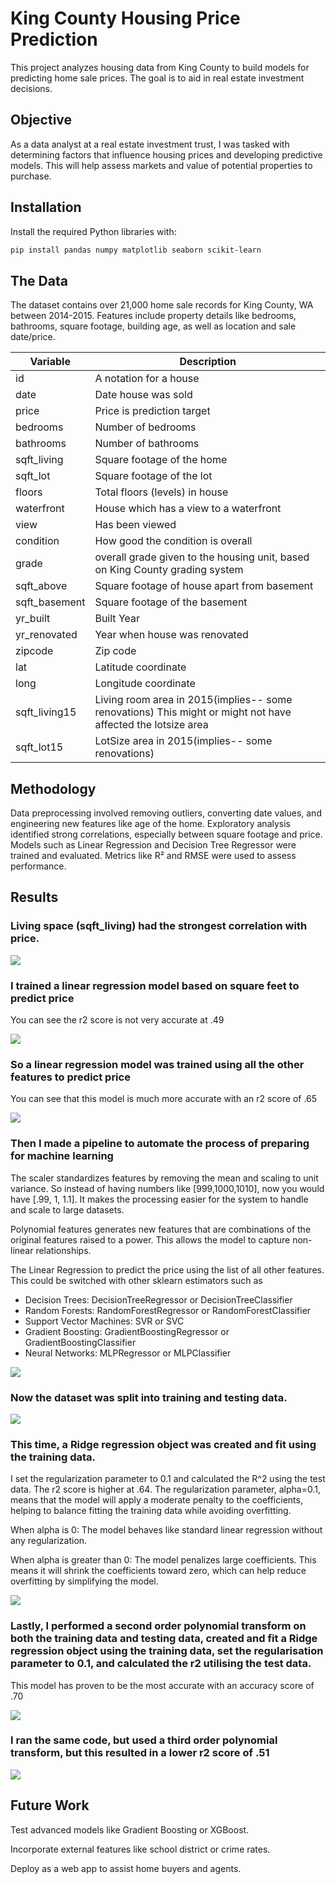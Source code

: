 # King County Housing Price Prediction
This project analyzes housing data from King County to build models for predicting home sale prices. The goal is to aid in real estate investment decisions. 

## Objective
As a data analyst at a real estate investment trust, I was tasked with determining factors that influence housing prices and developing predictive models. This will help assess markets and value of potential properties to purchase.

## Installation
Install the required Python libraries with:

```bash
pip install pandas numpy matplotlib seaborn scikit-learn
```

## The Data
The dataset contains over 21,000 home sale records for King County, WA between 2014-2015. Features include property details like bedrooms, bathrooms, square footage, building age, as well as location and sale date/price.

| Variable      | Description                                                                                                 |
| ------------- | ----------------------------------------------------------------------------------------------------------- |
| id            | A notation for a house                                                                                      |
| date          | Date house was sold                                                                                         |
| price         | Price is prediction target                                                                                  |
| bedrooms      | Number of bedrooms                                                                                          |
| bathrooms     | Number of bathrooms                                                                                         |
| sqft_living   | Square footage of the home                                                                                  |
| sqft_lot      | Square footage of the lot                                                                                   |
| floors        | Total floors (levels) in house                                                                              |
| waterfront    | House which has a view to a waterfront                                                                      |
| view          | Has been viewed                                                                                             |
| condition     | How good the condition is overall                                                                           |
| grade         | overall grade given to the housing unit, based on King County grading system                                |
| sqft_above    | Square footage of house apart from basement                                                                 |
| sqft_basement | Square footage of the basement                                                                              |
| yr_built      | Built Year                                                                                                  |
| yr_renovated  | Year when house was renovated                                                                               |
| zipcode       | Zip code                                                                                                    |
| lat           | Latitude coordinate                                                                                         |
| long          | Longitude coordinate                                                                                        |
| sqft_living15 | Living room area in 2015(implies-- some renovations) This might or might not have affected the lotsize area |
| sqft_lot15    | LotSize area in 2015(implies-- some renovations)       

## Methodology
Data preprocessing involved removing outliers, converting date values, and engineering new features like age of the home. Exploratory analysis identified strong correlations, especially between square footage and price. Models such as Linear Regression and Decision Tree Regressor were trained and evaluated. Metrics like R² and RMSE were used to assess performance.

## Results
### Living space (sqft_living) had the strongest correlation with price.

![](images/results-correlation-to-price-sorted.png)

### I trained a linear regression model based on square feet to predict price
You can see the r2 score is not very accurate at .49

![](images/results-linear-prediction-model-using-sqft.png)

### So a linear regression model was trained using all the other features to predict price
You can see that this model is much more accurate with an r2 score of .65

![](images/results-linear-prediction-model-using-all-features.png)

### Then I made a pipeline to automate the process of preparing for machine learning
The scaler standardizes features by removing the mean and scaling to unit variance. So instead of having numbers like [999,1000,1010], now you would have [.99, 1, 1.1]. It makes the processing easier for the system to handle and scale to large datasets.

Polynomial features generates new features that are combinations of the original features raised to a power. This allows the model to capture non-linear relationships.

The Linear Regression to predict the price using the list of all other features. This could be switched with other sklearn estimators such as
- Decision Trees: DecisionTreeRegressor or DecisionTreeClassifier
- Random Forests: RandomForestRegressor or RandomForestClassifier
- Support Vector Machines: SVR or SVC
- Gradient Boosting: GradientBoostingRegressor or GradientBoostingClassifier
- Neural Networks: MLPRegressor or MLPClassifier

  
![](images/results-pipeline-to-scale-addpolynomialfeatures-dolinearregression.png)

### Now the dataset was split into training and testing data. 

![](images/results-splitdataset.png)

### This time, a Ridge regression object was created and fit using the training data. 
I set the regularization parameter to 0.1 and calculated the R^2 using the test data. The r2 score is higher at .64. 
The regularization parameter, alpha=0.1, means that the model will apply a moderate penalty to the coefficients, helping to balance fitting the training data while avoiding overfitting.

When alpha is 0: The model behaves like standard linear regression without any regularization.

When alpha is greater than 0: The model penalizes large coefficients. This means it will shrink the coefficients toward zero, which can help reduce overfitting by simplifying the model.

![](images/results-ridge-model.png)

### Lastly, I performed a second order polynomial transform on both the training data and testing data, created and fit a Ridge regression object using the training data, set the regularisation parameter to 0.1, and calculated the r2 utilising the test data.
This model has proven to be the most accurate with an accuracy score of .70

![](images/results-ridge-model-second-order-polynomial-transform.png)

### I ran the same code, but used a third order polynomial transform, but this resulted in a lower r2 score of .51

![](images/results-ridge-model-third-order-polynomial-transform.png)

## Future Work
Test advanced models like Gradient Boosting or XGBoost.

Incorporate external features like school district or crime rates.

Deploy as a web app to assist home buyers and agents.


